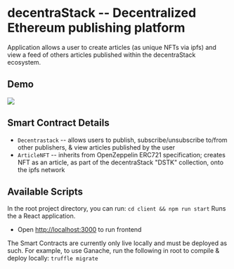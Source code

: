 # decentraStack -- Decentralized Ethereum publishing platform

Application allows a user to create articles (as unique NFTs via ipfs) and view a feed of others articles published within the decentraStack ecosystem.

## Demo

![](demo/decentrastack_demo.gif)

## Smart Contract Details

- `Decentrastack` -- allows users to publish, subscribe/unsubscribe to/from other publishers, & view articles published by the user
- `ArticleNFT` -- inherits from OpenZeppelin ERC721 specification; creates NFT as an article, as part of the decentraStack "DSTK" collection, onto the ipfs network

## Available Scripts

In the root project directory, you can run:
`cd client && npm run start`
Runs the a React application.<br />

- Open [http://localhost:3000](http://localhost:3000) to run frontend

The Smart Contracts are currently only live locally and must be deployed as such. For example, to use Ganache, run the following in root to compile & deploy locally:
`truffle migrate`
